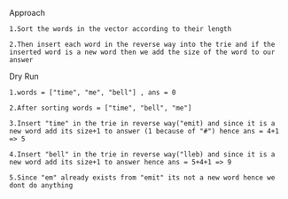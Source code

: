Approach

    1.Sort the words in the vector according to their length 

    2.Then insert each word in the reverse way into the trie and if the inserted word is a new word then we add the size of the word to our answer


Dry Run 

    1.words = ["time", "me", "bell"] , ans = 0

    2.After sorting words = ["time", "bell", "me"]

    3.Insert "time" in the trie in reverse way("emit) and since it is a new word add its size+1 to answer (1 because of "#") hence ans = 4+1 => 5

    4.Insert "bell" in the trie in reverse way("lleb) and since it is a new word add its size+1 to answer hence ans = 5+4+1 => 9

    5.Since "em" already exists from "emit" its not a new word hence we dont do anything